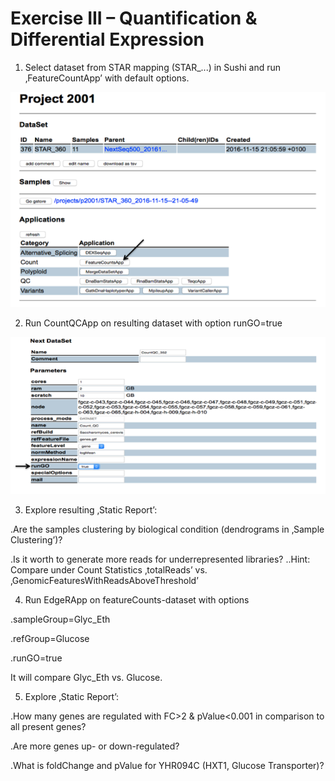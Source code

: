 # Exercise III – Quantification & Differential Expression

1. Select dataset from STAR mapping (STAR_...) in Sushi and run ‚FeatureCountApp’ with default options.

![alt text](https://github.com/opitzl/CombinedCourse/blob/master/E3_S1.png "Screenshot1")

2. Run CountQCApp on resulting dataset with option runGO=true

![alt text](https://github.com/opitzl/CombinedCourse/blob/master/E3_S2.png "Screenshot2")

3. Explore resulting ‚Static Report’:

.Are the samples clustering by biological condition (dendrograms in ‚Sample Clustering’)? 

.Is it worth to generate more reads for underrepresented libraries?
..Hint: Compare under Count Statistics ‚totalReads’ vs. ‚GenomicFeaturesWithReadsAboveThreshold’ 

4. Run EdgeRApp on featureCounts-dataset with options

.sampleGroup=Glyc_Eth 

.refGroup=Glucose 

.runGO=true

It will compare Glyc_Eth vs. Glucose.

5. Explore ‚Static Report’:

.How many genes are regulated with FC>2 & pValue<0.001 in comparison to all present genes?

.Are more genes up- or down-regulated?

.What is foldChange and pValue for YHR094C (HXT1, Glucose Transporter)?
